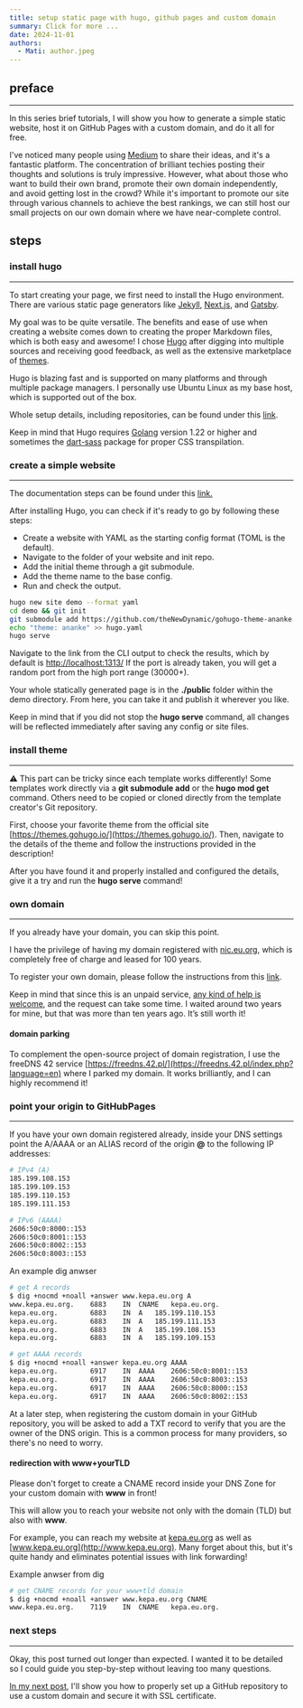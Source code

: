 ```yaml
---
title: setup static page with hugo, github pages and custom domain
summary: Click for more ...
date: 2024-11-01
authors:
  - Mati: author.jpeg
---
```


## preface

---

In this series brief tutorials, I will show you how to generate a simple static website, host it on GitHub Pages with a custom domain, and do it all for free.

I've noticed many people using [Medium](https://medium.com/membership) to share their ideas, and it's a fantastic platform. The concentration of brilliant techies posting their thoughts and solutions is truly impressive. However, what about those who want to build their own brand, promote their own domain independently, and avoid getting lost in the crowd? While it's important to promote our site through various channels to achieve the best rankings, we can still host our small projects on our own domain where we have near-complete control.

## steps

### install hugo

---

To start creating your page, we first need to install the Hugo environment. There are various static page generators like [Jekyll](https://jekyllrb.com/), [Next.js](https://developer.mozilla.org/en-US/blog/static-site-generation-with-nextjs/), and [Gatsby](https://www.gatsbyjs.com/docs/glossary/static-site-generator/).

My goal was to be quite versatile. The benefits and ease of use when creating a website comes down to creating the proper Markdown files, which is both easy and awesome! I chose [Hugo](https://gohugo.io/) after digging into multiple sources and receiving good feedback, as well as the extensive marketplace of [themes](https://themes.gohugo.io/).

Hugo is blazing fast and is supported on many platforms and through multiple package managers. I personally use Ubuntu Linux as my base host, which is supported out of the box.

Whole setup details, including repositories, can be found under this [link](https://gohugo.io/installation/).

Keep in mind that Hugo requires [Golang](https://go.dev/doc/install) version 1.22 or higher and sometimes the [dart-sass](https://gohugo.io/hugo-pipes/transpile-sass-to-css/#dart-sass) package for proper CSS transpilation.

### create a simple website

---

The documentation steps can be found under this [link.](https://gohugo.io/getting-started/quick-start/)

After installing Hugo, you can check if it's ready to go by following these steps:

- Create a website with YAML as the starting config format (TOML is the default).
- Navigate to the folder of your website and init repo.
- Add the initial theme through a git submodule.
- Add the theme name to the base config.
- Run and check the output.

```bash
hugo new site demo --format yaml
cd demo && git init
git submodule add https://github.com/theNewDynamic/gohugo-theme-ananke.git themes/ananke
echo "theme: ananke" >> hugo.yaml
hugo serve
```

Navigate to the link from the CLI output to check the results, which by default is [http://localhost:1313/](http://localhost:1313) If the port is already taken, you will get a random port from the high port range (30000+).

Your whole statically generated page is in the **./public** folder within the demo directory. From here, you can take it and publish it wherever you like.

Keep in mind that if you did not stop the **hugo serve** command, all changes will be reflected immediately after saving any config or site files.

### install theme

---

:warning: This part can be tricky since each template works differently! Some templates work directly via a **git submodule add** or the **hugo mod get** command. Others need to be copied or cloned directly from the template creator's Git repository.

First, choose your favorite theme from the official site [https://themes.gohugo.io/](https://themes.gohugo.io/). Then, navigate to the details of the theme and follow the instructions provided in the description!

After you have found it and properly installed and configured the details, give it a try and run the **hugo serve** command!

### own domain

---

If you already have your domain, you can skip this point.

I have the privilege of having my domain registered with [nic.eu.org](https://nic.eu.org/), which is completely free of charge and leased for 100 years.

To register your own domain, please follow the instructions from this [link](https://nic.eu.org/opendomains.html).

Keep in mind that since this is an unpaid service, [any kind of help is welcome](https://nic.eu.org/tohelp.html), and the request can take some time. I waited around two years for mine, but that was more than ten years ago. It’s still worth it!

#### domain parking

To complement the open-source project of domain registration, I use the freeDNS 42 service [https://freedns.42.pl/](https://freedns.42.pl/index.php?language=en) where I parked my domain. It works brilliantly, and I can highly recommend it!

### point your origin to GitHubPages

---

If you have your own domain registered already, inside your DNS settings point the A/AAAA or an ALIAS record of the origin **@** to the following IP addresses:

```bash
# IPv4 (A)
185.199.108.153
185.199.109.153
185.199.110.153
185.199.111.153

# IPv6 (AAAA)
2606:50c0:8000::153
2606:50c0:8001::153
2606:50c0:8002::153
2606:50c0:8003::153
```

An example dig anwser

```bash
# get A records
$ dig +nocmd +noall +answer www.kepa.eu.org A
www.kepa.eu.org.	6883	IN	CNAME	kepa.eu.org.
kepa.eu.org.		6883	IN	A	185.199.110.153
kepa.eu.org.		6883	IN	A	185.199.111.153
kepa.eu.org.		6883	IN	A	185.199.108.153
kepa.eu.org.		6883	IN	A	185.199.109.153

# get AAAA records
$ dig +nocmd +noall +answer kepa.eu.org AAAA
kepa.eu.org.		6917	IN	AAAA	2606:50c0:8001::153
kepa.eu.org.		6917	IN	AAAA	2606:50c0:8003::153
kepa.eu.org.		6917	IN	AAAA	2606:50c0:8000::153
kepa.eu.org.		6917	IN	AAAA	2606:50c0:8002::153

```

At a later step, when registering the custom domain in your GitHub repository, you will be asked to add a TXT record to verify that you are the owner of the DNS origin. This is a common process for many providers, so there's no need to worry.

#### redirection with www+yourTLD

Please don't forget to create a CNAME record inside your DNS Zone for your custom domain with **www** in front!

This will allow you to reach your website not only with the domain (TLD) but also with **www**.

For example, you can reach my website at [kepa.eu.org](http://kepa.eu.org) as well as [www.kepa.eu.org](http://www.kepa.eu.org). Many forget about this, but it's quite handy and eliminates potential issues with link forwarding!

Example anwser from dig

```bash
# get CNAME records for your www+tld domain
$ dig +nocmd +noall +answer www.kepa.eu.org CNAME
www.kepa.eu.org.	7119	IN	CNAME	kepa.eu.org.

```

### next steps

---

Okay, this post turned out longer than expected. I wanted it to be detailed so I could guide you step-by-step without leaving too many questions.

[In my next post](https://kepa.eu.org/blog/post001-how-to-create-github-pages-repo-in-order-to-land-there-static-website-example-with-github-actions/), I'll show you how to properly set up a GitHub repository to use a custom domain and secure it with SSL certificate.
